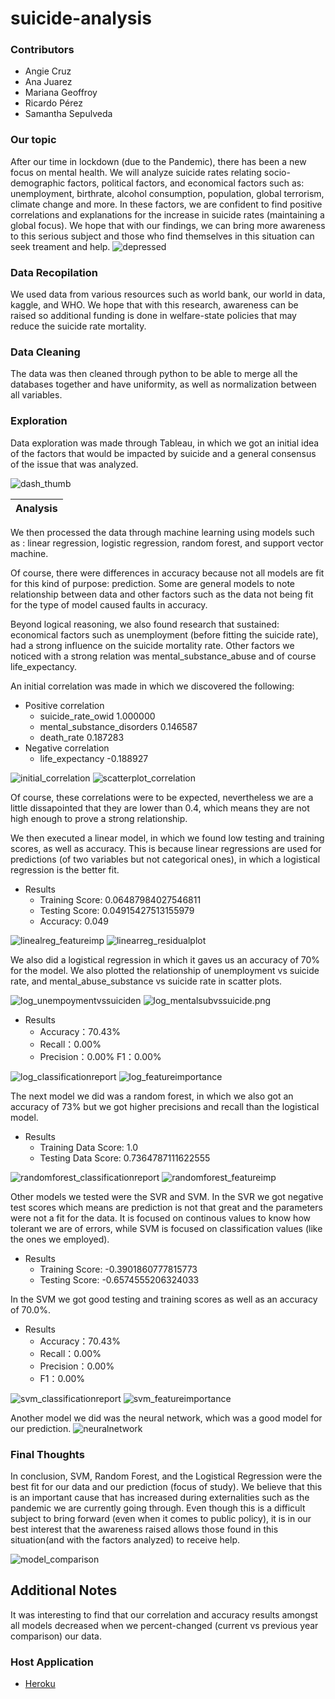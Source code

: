 # suicide-analysis
### Contributors
+ Angie Cruz
+ Ana Juarez
+ Mariana Geoffroy
+ Ricardo Pérez
+ Samantha Sepulveda

### Our topic
After our time in lockdown (due to the Pandemic), there has been a new focus on mental health. We will analyze suicide rates relating socio-demographic factors, political factors, and economical factors such as: unemployment, birthrate, alcohol consumption, population, global terrorism, climate change and more. In these factors, we are confident to find positive correlations and explanations for the increase in suicide rates (maintaining a global focus). We hope that with our findings, we can bring more awareness to this serious subject and those who find themselves in this situation can seek treament and help.
![depressed](Web/Images/depressed.jpg)

### Data Recopilation
We used data from various resources such as world bank, our world in data, kaggle, and WHO. We hope that with this research, awareness can be raised so additional funding is done in welfare-state policies that may reduce the suicide rate mortality.


### Data Cleaning
The data was then cleaned through python to be able to merge all the databases together and have uniformity, as well as normalization between all variables.

### Exploration 
Data exploration was made through Tableau, in which we got an initial idea of the factors that would be impacted by suicide and a general consensus of the issue that was analyzed.

![dash_thumb](Web/Images/dash_thumb.png)

| Analysis |
| --- |
We then processed the data through machine learning using models such as : linear regression, logistic regression, random forest, and support vector machine.

Of course, there were differences in accuracy because not all models are fit for this kind of purpose: prediction. Some are general models to note relationship between data and other factors such as the data not being fit for the type of model caused faults in accuracy.

Beyond logical reasoning, we also found research that sustained: economical factors such as unemployment (before fitting the suicide rate), had a strong influence on the suicide mortality rate. Other factors we noticed with a strong relation was mental_substance_abuse and of course life_expectancy. 

An initial correlation was made in which we discovered the following:
+ Positive correlation 
  + suicide_rate_owid 1.000000 
  + mental_substance_disorders 0.146587 
  + death_rate 0.187283
+ Negative correlation 
  + life_expectancy -0.188927

![initial_correlation](Web/Images/model/initial_correlation.png)
![scatterplot_correlation](Web/Images/model/scatterplot_correlation.png)

Of course, these correlations were to be expected, nevertheless we are a little dissapointed that they are lower than 0.4, which means they are not high enough to prove a strong relationship.

We then executed a linear model, in which we found low testing and training scores, as well as accuracy. This is because linear regressions are used for predictions (of two variables but not categorical ones), in which a logistical regression is the better fit.


+ Results 
  + Training Score: 0.06487984027546811 
  + Testing Score: 0.04915427513155979 
  + Accuracy: 0.049

![linealreg_featureimp](Web/Images/model/linealreg_featureimp.png)
![linearreg_residualplot](Web/Images/model/linearreg_residualplot.png)


We also did a logistical regression in which it gaves us an accuracy of 70% for the model. We also plotted the relationship of unemployment vs suicide rate, and mental_abuse_substance vs suicide rate in scatter plots.

![log_unempoymentvssuiciden](Web/Images/model/log_unempoymentvssuicide.png)
![log_mentalsubvssuicide.png](Web/Images/model/log_mentalsubvssuicide.png)

+ Results 
  + Accuracy：70.43% 
  + Recall：0.00% 
  + Precision：0.00% F1：0.00%

![log_classificationreport](Web/Images/model/log_classificationreport.png)
![log_featureimportance](Web/Images/model/log_featureimportance.png)

The next model we did was a random forest, in which we also got an accuracy of 73% but we got higher precisions and recall than the logistical model.

+ Results 
  + Training Data Score: 1.0 
  + Testing Data Score: 0.7364787111622555

![randomforest_classificationreport](Web/Images/model/randomforest_classificationreport.png)
![randomforest_featureimp](Web/Images/model/randomforest_featureimp.png)

Other models we tested were the SVR and SVM. In the SVR we got negative test scores which means are prediction is not that great and the parameters were not a fit for the data. It is focused on continous values to know how tolerant we are of errors, while SVM is focused on classification values (like the ones we employed).

+ Results 
  + Training Score: -0.3901860777815773 
  + Testing Score: -0.6574555206324033

In the SVM we got good testing and training scores as well as an accuracy of 70.0%.
+ Results 
  + Accuracy：70.43% 
  + Recall：0.00% 
  + Precision：0.00% 
  + F1：0.00%


![svm_classificationreport](Web/Images/model/svm_classificationreport.png)
![svm_featureimportance](Web/Images/model/svm_featureimportance.png)

Another model we did was the neural network, which was a good model for our prediction. 
![neuralnetwork](Web/Images/model/neuralnetwork.png)

### Final Thoughts
In conclusion, SVM, Random Forest, and the Logistical Regression were the best fit for our data and our prediction (focus of study). We believe that this is an important cause that has increased during externalities such as the pandemic we are currently going through. Even though this is a difficult subject to bring forward (even when it comes to public policy), it is in our best interest that the awareness raised allows those found in this situation(and with the factors analyzed) to receive help.

![model_comparison](Web/Images/model/model_comparison.png)


## Additional Notes
It was interesting to find that our correlation and accuracy results amongst all models decreased when we percent-changed (current vs previous year comparison) our data.


### Host Application
* [Heroku](https://suicide-proyect-ml.herokuapp.com/index.html)
